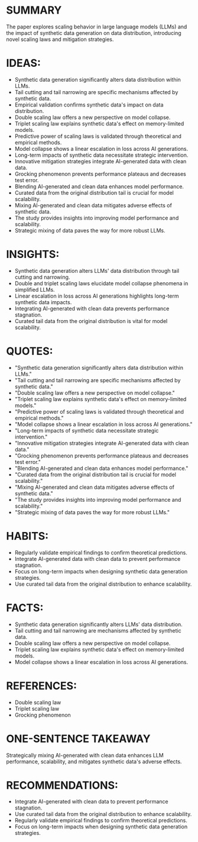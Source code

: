# SUMMARY
The paper explores scaling behavior in large language models (LLMs) and the impact of synthetic data generation on data distribution, introducing novel scaling laws and mitigation strategies.

# IDEAS:
- Synthetic data generation significantly alters data distribution within LLMs.
- Tail cutting and tail narrowing are specific mechanisms affected by synthetic data.
- Empirical validation confirms synthetic data's impact on data distribution.
- Double scaling law offers a new perspective on model collapse.
- Triplet scaling law explains synthetic data's effect on memory-limited models.
- Predictive power of scaling laws is validated through theoretical and empirical methods.
- Model collapse shows a linear escalation in loss across AI generations.
- Long-term impacts of synthetic data necessitate strategic intervention.
- Innovative mitigation strategies integrate AI-generated data with clean data.
- Grocking phenomenon prevents performance plateaus and decreases test error.
- Blending AI-generated and clean data enhances model performance.
- Curated data from the original distribution tail is crucial for model scalability.
- Mixing AI-generated and clean data mitigates adverse effects of synthetic data.
- The study provides insights into improving model performance and scalability.
- Strategic mixing of data paves the way for more robust LLMs.

# INSIGHTS:
- Synthetic data generation alters LLMs' data distribution through tail cutting and narrowing.
- Double and triplet scaling laws elucidate model collapse phenomena in simplified LLMs.
- Linear escalation in loss across AI generations highlights long-term synthetic data impacts.
- Integrating AI-generated with clean data prevents performance stagnation.
- Curated tail data from the original distribution is vital for model scalability.

# QUOTES:
- "Synthetic data generation significantly alters data distribution within LLMs."
- "Tail cutting and tail narrowing are specific mechanisms affected by synthetic data."
- "Double scaling law offers a new perspective on model collapse."
- "Triplet scaling law explains synthetic data's effect on memory-limited models."
- "Predictive power of scaling laws is validated through theoretical and empirical methods."
- "Model collapse shows a linear escalation in loss across AI generations."
- "Long-term impacts of synthetic data necessitate strategic intervention."
- "Innovative mitigation strategies integrate AI-generated data with clean data."
- "Grocking phenomenon prevents performance plateaus and decreases test error."
- "Blending AI-generated and clean data enhances model performance."
- "Curated data from the original distribution tail is crucial for model scalability."
- "Mixing AI-generated and clean data mitigates adverse effects of synthetic data."
- "The study provides insights into improving model performance and scalability."
- "Strategic mixing of data paves the way for more robust LLMs."

# HABITS:
- Regularly validate empirical findings to confirm theoretical predictions.
- Integrate AI-generated data with clean data to prevent performance stagnation.
- Focus on long-term impacts when designing synthetic data generation strategies.
- Use curated tail data from the original distribution to enhance scalability.

# FACTS:
- Synthetic data generation significantly alters LLMs' data distribution.
- Tail cutting and tail narrowing are mechanisms affected by synthetic data.
- Double scaling law offers a new perspective on model collapse.
- Triplet scaling law explains synthetic data's effect on memory-limited models.
- Model collapse shows a linear escalation in loss across AI generations.

# REFERENCES:
- Double scaling law
- Triplet scaling law
- Grocking phenomenon

# ONE-SENTENCE TAKEAWAY
Strategically mixing AI-generated with clean data enhances LLM performance, scalability, and mitigates synthetic data's adverse effects.

# RECOMMENDATIONS:
- Integrate AI-generated with clean data to prevent performance stagnation.
- Use curated tail data from the original distribution to enhance scalability.
- Regularly validate empirical findings to confirm theoretical predictions.
- Focus on long-term impacts when designing synthetic data generation strategies.